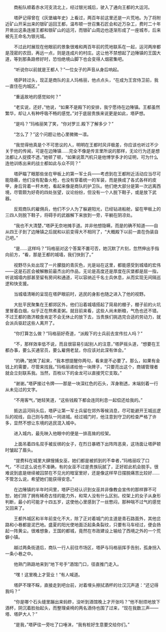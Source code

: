 　　商船队顺着赤水河支流北上，经过银光城后，驶入了通向王都的大运河。

　　塔萨记得曾在《灰堡编年史》上看过，两百年前这里还是一片荒地。为了将附近矿山开采出来的银矿运回王都，温布顿一世召集石匠会和近万杂工，费时二十年开凿出这条连接王都和银矿山的运河，而银矿山周边也逐渐形成了一座城市，后来被先王命名为银光城。

　　不过此时展现在他眼前的景象很难和两百年前的荒地联系在一起，运河两岸都是茂密的农田，再远一点，则是连成片的村庄。这让他不禁想起了边陲镇的王国大道，等到那条路修好时，恐怕绝境山脚下也会变得人烟密集吧。

　　“听说你以前就是王都人？”一位女子的声音从身后响起。

　　塔萨转过头，现正是商队的主人玛格丽，他点点头，“在成为王宫侍卫前，我一直住在内城区。”

　　“重返故地的感觉如何？”

　　“老实说，还好，”他说，“如果不是殿下的安排，我宁愿待在边陲镇。王都虽然繁华，却让人有种呼吸不畅的感觉。”对于底层贵族来说更是如此，塔萨想。

　　“是吗？”玛格丽笑了笑，“你对罗兰.殿下了解多少？”

　　“怎么了？”这个问题让他心里微微一凛。

　　“我觉得他真是个不可思议的人，明明在王都时风评极差，你应该也听过不少关于他的传闻，可是在边陲镇……完全不像是传言里所说的那样，无论行为还是想法都让人捉摸不透，”她顿了顿，“如果说蒸汽机只是他博学多才的证明，可为什么连他训练出来的战士都如此与众不同？”

　　塔萨瞄了眼那些坐在甲板上的第一军士兵——考虑到在王都附近活动应当尽可能隐蔽，他们没有配备火枪，也没有穿着统一的军装，而是换成了各式各样的皮甲，身后背着一杆木枪，看起来像是商队的护卫队。他们绝大部分是第一次远离西境，尽管颇为好奇的四处张望，议论纷纷，但没有一个人脱下鞋子，或是放下武器。

　　反观商队的雇佣兵，他们不少人为了躲避阳光，已经钻进船舱，留在甲板上的三四人则脱下鞋子，将碍手的武器解下来放到一旁，平躺在阴凉处。

　　“我也不大清楚，”塔萨无奈地摊手道。并非他想隐瞒，而是的确不知道——自从四王子到了边陲镇之后就和以前变得大不相同了，“大概殿下以前一直在伪装自己吧。”

　　“是……这样吗？”玛格丽对这个答案不置可否，她沉默了片刻，忽然伸出手指向前方，“看，那是王都的城墙，我们快到了。”

　　视野尽头处出现了一片朦胧的青灰色，光是站在这里，都能感受到城墙的宏伟——这是石匠会被解散前最杰出的作品，无论是高度还是厚度在灰堡都是屈一指，听说城墙内部甚至留有房间和通道，可以容纳近千名士兵休息，从而实现无间隔巡逻和快支援。

　　当城墙清晰的呈现在塔萨眼前时，逃民的身影也随之进入了他的视野。

　　大批平民聚集在王都郊区外，他们沿着城墙搭起了简易的棚子，棚子前的火坑里冒着白烟，似乎正在熬煮麦粥。就目前来看，这些人尚未断粮，气色也还不错。不过王都的救济粮食肯定不会无休止的放下去，当贵族们挑选完合适的劳动力，就会派兵驱赶这些人离开了。

　　“你打算怎么做？”玛格丽好奇道，“派殿下的士兵前去宣传拉人吗？”

　　“不，那样效率低不说，而且很容易引起别人的注意，”塔萨摇头道，“想要在王都办事，要么买通官员，要么雇佣老鼠，你应该对此深有体会。”

　　“的确，”她笑了起来，“我本想提醒你两句，看来是不必要了。那么，如果有金钱上的需要，尽管来找我。”玛格丽递给他一块牌子，“只要亮出这个，商铺管理者就会立刻联系我。当然，百枚以下的金龙可以直接凭它支取。”

　　“谢谢。”塔萨接过令牌——那是一块深红色的石头，浑身剔透，末端刻着一行从未见过的文字。

　　“不用客气，”她轻笑道，“这些钱殿下都会连同利息一起偿还给我的。”

　　抵达运河码头后，塔萨让第一军士兵留在郊外等候消息，尽可能避开王城巡逻队的视线，自己则与商队一同进城。经过城门时，他注意到守卫的检查严格了许多，显然不想让东境的逃民混入城中。

　　进入城内，最先映入他眼中的便是一排高耸的绞架。

　　上面吊着四名双手被反绑的女子，在烈日暴晒下出阵阵恶臭，这场面让塔萨顿时皱起了眉头。

　　“提费科在城里大肆搜捕女巫，她们都是被抓到的不幸者，”玛格丽叹了口气，“不过这么说也不准确，有的女巫不过是贵族玩腻了，正好趁此机会脱手。很难说到底是继续被囚禁在不见光的暗室里好，还是像这样早日摆脱痛苦比较好……不管怎么说，希望她们能获得安息。”

　　在边陲镇的半年时间里，塔萨已经认识到女巫并非像教会宣传的那样罪不可恕，她们除了拥有稀奇古怪的能力外，和常人没有什么区别。绞架上的女子从身形判断，最小的可能才十四五岁，这使他心里感到了一丝憋闷，那种喘不过气的感觉又回来了。

　　王都外城区和半年前变化不大，除了正对着城门的主道是青石路面外，其他岔路和小巷都是泥巴地。盛夏的阳光使地面泛起条条裂纹，只要有马车经过，便会扬起一阵黄尘。很难想象，王国的都城，竟然在市政建设上输给了西境之外的一个荒僻小镇。

　　越过两条街道后，商队一行人前往市场区，塔萨与玛格丽挥手告别，孤身拐入一条小巷之中。

　　他熟门熟路地来到“地下号手”酒馆门口，径直推门走入。

　　“嘿！这里晚上才营业！”有人喊道。

　　塔萨不理不睬，直接走到吧台前，对着埋头擦拭酒杯的壮汉沉声道：“还记得我吗？”

　　“你是哪个石头缝里蹦出来蚂蚱，没听到酒馆晚上才开张吗？”他不耐烦地放下酒杯，阴沉着脸抬起头，而整理桌椅的两名酒侍也围了过来，“现在我数三声——塔、塔萨大人？”

　　“是我，”塔萨往一旁吐了口唾沫，“我有桩好生意要交给你们。”
